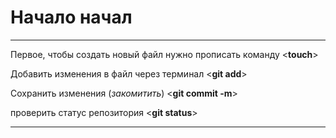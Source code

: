 # Начало начал

----

Первое, чтобы создать новый файл нужно прописать команду <**touch**>

Добавить изменения в файл через терминал <**git add**>

Сохранить изменения (*закомитить*) <**git commit -m**>

проверить статус репозитория <**git status**>

----

